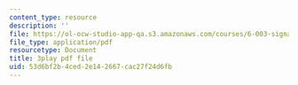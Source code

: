 ```yaml
---
content_type: resource
description: ''
file: https://ol-ocw-studio-app-qa.s3.amazonaws.com/courses/6-003-signals-and-systems-fall-2011/53d6bf2b4ced2e142667cac27f24d6fb_bJvv5SckGeA.pdf
file_type: application/pdf
resourcetype: Document
title: 3play pdf file
uid: 53d6bf2b-4ced-2e14-2667-cac27f24d6fb
---
```

